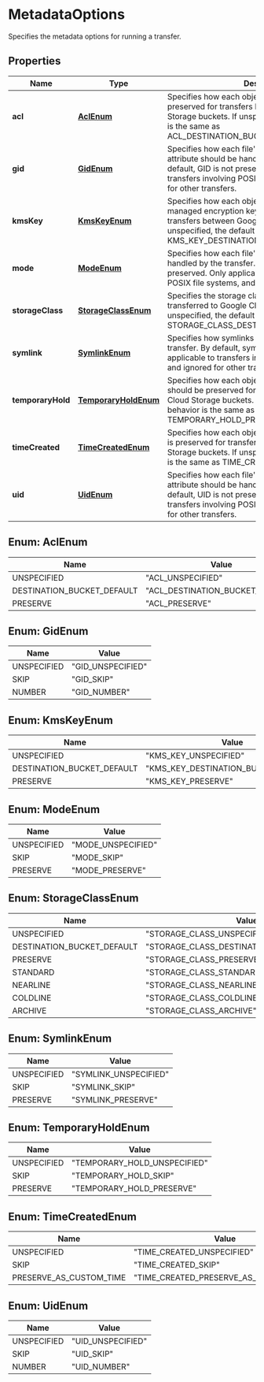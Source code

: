 

# MetadataOptions

Specifies the metadata options for running a transfer.

## Properties

| Name | Type | Description | Notes |
|------------ | ------------- | ------------- | -------------|
|**acl** | [**AclEnum**](#AclEnum) | Specifies how each object&#39;s ACLs should be preserved for transfers between Google Cloud Storage buckets. If unspecified, the default behavior is the same as ACL_DESTINATION_BUCKET_DEFAULT. |  [optional] |
|**gid** | [**GidEnum**](#GidEnum) | Specifies how each file&#39;s POSIX group ID (GID) attribute should be handled by the transfer. By default, GID is not preserved. Only applicable to transfers involving POSIX file systems, and ignored for other transfers. |  [optional] |
|**kmsKey** | [**KmsKeyEnum**](#KmsKeyEnum) | Specifies how each object&#39;s Cloud KMS customer-managed encryption key (CMEK) is preserved for transfers between Google Cloud Storage buckets. If unspecified, the default behavior is the same as KMS_KEY_DESTINATION_BUCKET_DEFAULT. |  [optional] |
|**mode** | [**ModeEnum**](#ModeEnum) | Specifies how each file&#39;s mode attribute should be handled by the transfer. By default, mode is not preserved. Only applicable to transfers involving POSIX file systems, and ignored for other transfers. |  [optional] |
|**storageClass** | [**StorageClassEnum**](#StorageClassEnum) | Specifies the storage class to set on objects being transferred to Google Cloud Storage buckets. If unspecified, the default behavior is the same as STORAGE_CLASS_DESTINATION_BUCKET_DEFAULT. |  [optional] |
|**symlink** | [**SymlinkEnum**](#SymlinkEnum) | Specifies how symlinks should be handled by the transfer. By default, symlinks are not preserved. Only applicable to transfers involving POSIX file systems, and ignored for other transfers. |  [optional] |
|**temporaryHold** | [**TemporaryHoldEnum**](#TemporaryHoldEnum) | Specifies how each object&#39;s temporary hold status should be preserved for transfers between Google Cloud Storage buckets. If unspecified, the default behavior is the same as TEMPORARY_HOLD_PRESERVE. |  [optional] |
|**timeCreated** | [**TimeCreatedEnum**](#TimeCreatedEnum) | Specifies how each object&#39;s &#x60;timeCreated&#x60; metadata is preserved for transfers between Google Cloud Storage buckets. If unspecified, the default behavior is the same as TIME_CREATED_SKIP. |  [optional] |
|**uid** | [**UidEnum**](#UidEnum) | Specifies how each file&#39;s POSIX user ID (UID) attribute should be handled by the transfer. By default, UID is not preserved. Only applicable to transfers involving POSIX file systems, and ignored for other transfers. |  [optional] |



## Enum: AclEnum

| Name | Value |
|---- | -----|
| UNSPECIFIED | &quot;ACL_UNSPECIFIED&quot; |
| DESTINATION_BUCKET_DEFAULT | &quot;ACL_DESTINATION_BUCKET_DEFAULT&quot; |
| PRESERVE | &quot;ACL_PRESERVE&quot; |



## Enum: GidEnum

| Name | Value |
|---- | -----|
| UNSPECIFIED | &quot;GID_UNSPECIFIED&quot; |
| SKIP | &quot;GID_SKIP&quot; |
| NUMBER | &quot;GID_NUMBER&quot; |



## Enum: KmsKeyEnum

| Name | Value |
|---- | -----|
| UNSPECIFIED | &quot;KMS_KEY_UNSPECIFIED&quot; |
| DESTINATION_BUCKET_DEFAULT | &quot;KMS_KEY_DESTINATION_BUCKET_DEFAULT&quot; |
| PRESERVE | &quot;KMS_KEY_PRESERVE&quot; |



## Enum: ModeEnum

| Name | Value |
|---- | -----|
| UNSPECIFIED | &quot;MODE_UNSPECIFIED&quot; |
| SKIP | &quot;MODE_SKIP&quot; |
| PRESERVE | &quot;MODE_PRESERVE&quot; |



## Enum: StorageClassEnum

| Name | Value |
|---- | -----|
| UNSPECIFIED | &quot;STORAGE_CLASS_UNSPECIFIED&quot; |
| DESTINATION_BUCKET_DEFAULT | &quot;STORAGE_CLASS_DESTINATION_BUCKET_DEFAULT&quot; |
| PRESERVE | &quot;STORAGE_CLASS_PRESERVE&quot; |
| STANDARD | &quot;STORAGE_CLASS_STANDARD&quot; |
| NEARLINE | &quot;STORAGE_CLASS_NEARLINE&quot; |
| COLDLINE | &quot;STORAGE_CLASS_COLDLINE&quot; |
| ARCHIVE | &quot;STORAGE_CLASS_ARCHIVE&quot; |



## Enum: SymlinkEnum

| Name | Value |
|---- | -----|
| UNSPECIFIED | &quot;SYMLINK_UNSPECIFIED&quot; |
| SKIP | &quot;SYMLINK_SKIP&quot; |
| PRESERVE | &quot;SYMLINK_PRESERVE&quot; |



## Enum: TemporaryHoldEnum

| Name | Value |
|---- | -----|
| UNSPECIFIED | &quot;TEMPORARY_HOLD_UNSPECIFIED&quot; |
| SKIP | &quot;TEMPORARY_HOLD_SKIP&quot; |
| PRESERVE | &quot;TEMPORARY_HOLD_PRESERVE&quot; |



## Enum: TimeCreatedEnum

| Name | Value |
|---- | -----|
| UNSPECIFIED | &quot;TIME_CREATED_UNSPECIFIED&quot; |
| SKIP | &quot;TIME_CREATED_SKIP&quot; |
| PRESERVE_AS_CUSTOM_TIME | &quot;TIME_CREATED_PRESERVE_AS_CUSTOM_TIME&quot; |



## Enum: UidEnum

| Name | Value |
|---- | -----|
| UNSPECIFIED | &quot;UID_UNSPECIFIED&quot; |
| SKIP | &quot;UID_SKIP&quot; |
| NUMBER | &quot;UID_NUMBER&quot; |



